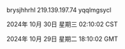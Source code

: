 brysjhhrhl 219.139.197.74 yqqlmgsycl

2024年 10月 30日 星期三 02:10:02 CST

2024年 10月 29日 星期二 18:10:02 GMT
